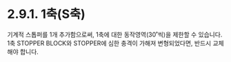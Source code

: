 ﻿# 2.9.1. 1축(S축)

기계적 스톱퍼를 1개 추가함으로써, 1축에 대한 동작영역(30˚씩)을 제한할 수 있습니다.<br>
1축 STOPPER BLOCK와 STOPPER에 심한 충격이 가해져 변형되었다면, 반드시 교체해야 합니다.
